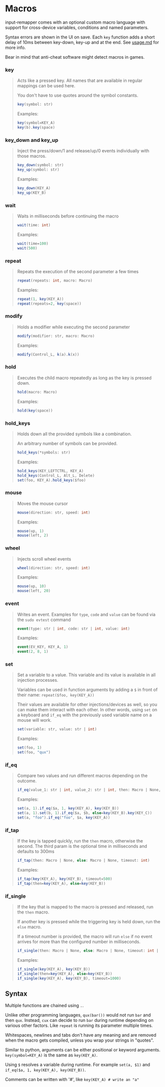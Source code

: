 # Macros

input-remapper comes with an optional custom macro language with support for cross-device
variables, conditions and named parameters.

Syntax errors are shown in the UI on save. Each `key` function adds a short delay of 10ms
between key-down, key-up and at the end. See [usage.md](usage.md#configuration-files)
for more info.

Bear in mind that anti-cheat software might detect macros in games.

### key

> Acts like a pressed key. All names that are available in regular mappings can be used
> here.
>
> You don't have to use quotes around the symbol constants.
>
> ```c#
> key(symbol: str)
> ```
>
> Examples:
>
> ```c#
> key(symbol=KEY_A)
> key(b).key(space)
> ```

### key_down and key_up

> Inject the press/down/1 and release/up/0 events individually with those macros.
>
> ```c#
> key_down(symbol: str)
> key_up(symbol: str)
> ```
>
> Examples:
>
> ```c#
> key_down(KEY_A)
> key_up(KEY_B)
> ```

### wait

> Waits in milliseconds before continuing the macro
>
> ```c#
> wait(time: int)
> ```
>
> Examples:
>
> ```c#
> wait(time=100)
> wait(500)
> ```

### repeat

> Repeats the execution of the second parameter a few times
>
> ```c#
> repeat(repeats: int, macro: Macro)
> ```
>
> Examples:
>
> ```c#
> repeat(1, key(KEY_A))
> repeat(repeats=2, key(space))
> ```

### modify

> Holds a modifier while executing the second parameter
>
> ```c#
> modify(modifier: str, macro: Macro)
> ```
>
> Examples:
>
> ```c#
> modify(Control_L, k(a).k(x))
> ```

### hold

> Executes the child macro repeatedly as long as the key is pressed down.
>
> ```c#
> hold(macro: Macro)
> ```
>
> Examples:
>
> ```c#
> hold(key(space))
> ```

### hold_keys

> Holds down all the provided symbols like a combination.
>
> An arbitrary number of symbols can be provided.
>
> ```c#
> hold_keys(*symbols: str)
> ```
>
> Examples:
>
> ```c#
> hold_keys(KEY_LEFTCTRL, KEY_A)
> hold_keys(Control_L, Alt_L, Delete)
> set(foo, KEY_A).hold_keys($foo)
> ```

### mouse

> Moves the mouse cursor
>
> ```c#
> mouse(direction: str, speed: int)
> ```
>
> Examples:
>
> ```c#
> mouse(up, 1)
> mouse(left, 2)
> ```

### wheel

> Injects scroll wheel events
>
> ```c#
> wheel(direction: str, speed: int)
> ```
>
> Examples:
>
> ```c#
> mouse(up, 10)
> mouse(left, 20)
> ```

### event

> Writes an event. Examples for `type`, `code` and `value` can be found via the
> `sudo evtest` command
>
> ```c#
> event(type: str | int, code: str | int, value: int)
> ```
>
> Examples:
>
> ```c#
> event(EV_KEY, KEY_A, 1)
> event(2, 8, 1)
> ```

### set

> Set a variable to a value. This variable and its value is available in all injection
> processes.
>
> Variables can be used in function arguments by adding a `$` in front of their name:
> `repeat($foo, key(KEY_A))`
>
> Their values are available for other injections/devices as well, so you can make them
> interact with each other. In other words, using `set` on a keyboard and `if_eq` with
> the previously used variable name on a mouse will work.
>
> ```c#
> set(variable: str, value: str | int)
> ```
>
> Examples:
>
> ```c#
> set(foo, 1)
> set(foo, "qux")
> ```

### if_eq

> Compare two values and run different macros depending on the outcome.
>
> ```c#
> if_eq(value_1: str | int, value_2: str | int, then: Macro | None, else: Macro | None)
> ```
>
> Examples:
>
> ```c#
> set(a, 1).if_eq($a, 1, key(KEY_A), key(KEY_B))
> set(a, 1).set(b, 1).if_eq($a, $b, else=key(KEY_B).key(KEY_C))
> set(a, "foo").if_eq("foo", $a, key(KEY_A))
> ```

### if_tap

> If the key is tapped quickly, run the `then` macro, otherwise the
> second. The third param is the optional time in milliseconds and defaults to
> 300ms
>
> ```c#
> if_tap(then: Macro | None, else: Macro | None, timeout: int)
> ```
>
> Examples:
>
> ```c#
> if_tap(key(KEY_A), key(KEY_B), timeout=500)
> if_tap(then=key(KEY_A), else=key(KEY_B))
> ```

### if_single

> If the key that is mapped to the macro is pressed and released, run the `then` macro.
>
> If another key is pressed while the triggering key is held down, run the `else` macro.
> 
> If a timeout number is provided, the macro will run `else` if no event arrives for
> more than the configured number in milliseconds.
>
> ```c#
> if_single(then: Macro | None, else: Macro | None, timeout: int | None)
> ```
>
> Examples:
>
> ```c#
> if_single(key(KEY_A), key(KEY_B))
> if_single(then=key(KEY_A), else=key(KEY_B))
> if_single(key(KEY_A), key(KEY_B), timeout=1000)
> ```

## Syntax

Multiple functions are chained using `.`.

Unlike other programming languages, `qux(bar())` would not run `bar` and then
`qux`. Instead, `cux` can decide to run `bar` during runtime depending on various
other factors. Like `repeat` is running its parameter multiple times.

Whitespaces, newlines and tabs don't have any meaning and are removed when the macro
gets compiled, unless you wrap your strings in "quotes".

Similar to python, arguments can be either positional or keyword arguments.
`key(symbol=KEY_A)` is the same as `key(KEY_A)`.

Using `$` resolves a variable during runtime. For example `set(a, $1)` and
`if_eq($a, 1, key(KEY_A), key(KEY_B))`.

Comments can be written with '#', like `key(KEY_A) # write an "a"`


